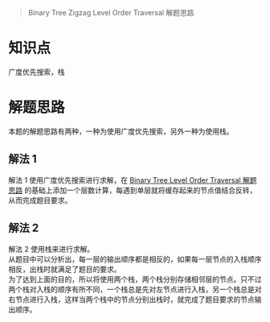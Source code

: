 > Binary Tree Zigzag Level Order Traversal 解题思路

# 知识点
广度优先搜索，栈

# 解题思路
本题的解题思路有两种，一种为使用广度优先搜索，另外一种为使用栈。

## 解法 1
解法 1 使用广度优先搜索进行求解，在 [Binary Tree Level Order Traversal 解题思路](https://gitee.com/bingzhong-project/leetcode/blob/master/solution/binary-tree-level-order-traversal/solutions.md) 的基础上添加一个层数计算，每遇到单层就将缓存起来的节点值结合反转，从而完成题目要求。

## 解法 2
解法 2 使用栈来进行求解。  
从题目中可以分析出，每一层的输出顺序都是相反的，如果每一层节点的入栈顺序相反，出栈时就满足了题目的要求。  
为了达到上面的目的，所以将使用两个栈，两个栈分别存储相邻层的节点。只不过两个栈对入栈的顺序有所不同，一个栈总是先对左节点进行入栈，另一个栈总是对右节点进行入栈，这样当两个栈中的节点分别出栈时，就完成了题目要求的节点输出顺序。